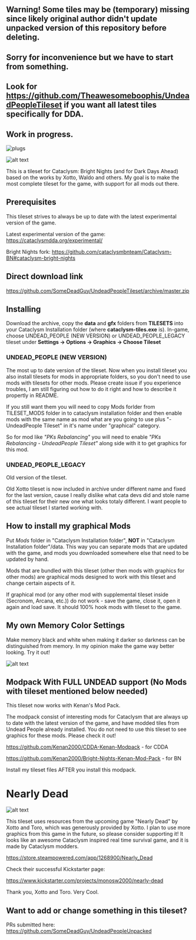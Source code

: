 ## Warning! Some tiles may be (temporary) missing since likely original author didn't update unpacked version of this repository before deleting.

## Sorry for inconvenience but we have to start from something.

## Look for https://github.com/Theawesomeboophis/UndeadPeopleTileset if you want all latest tiles specifically for DDA.

## Work in progress.


![plugs](https://user-images.githubusercontent.com/37592026/128038582-1ac48b09-a41d-4fff-bd0e-091a8ac4c0f5.PNG)


![alt text](https://i.imgur.com/BFQzWtC.png)

This is a tileset for Cataclysm: Bright Nights (and for Dark Days Ahead) based on the works by Xotto, Waldo and others. My goal is to make the most complete tileset for the game, with support for all mods out there.




## Prerequisites

This tileset strives to always be up to date with the latest experimental version of the game.

Latest experimental version of the game: https://cataclysmdda.org/experimental/

Bright Nights fork: https://github.com/cataclysmbnteam/Cataclysm-BN#cataclysm-bright-nights

## Direct download link

https://github.com/SomeDeadGuy/UndeadPeopleTileset/archive/master.zip

## Installing

Download the archive, copy the **data** and **gfx** folders from **TILESETS** into your Cataclysm Installation folder (where **cataclysm-tiles.exe** is). In-game, choose UNDEAD_PEOPLE (NEW VERSION) or UNDEAD_PEOPLE_LEGACY tileset under **Settings -> Options -> Graphics -> Choose Tileset**

### UNDEAD_PEOPLE (NEW VERSION)

The most up to date version of the tileset. Now when you install tileset you also install tilesets for mods in appropriate folders, so you don't need to use mods with tilesets for other mods. Please create issue if you experience troubles, I am still figuring out how to do it right and how to describe it propertly in README.

If you still want them you will need to copy Mods forlder from TILESET_MODS folder in to cataclysm installation folder and then enable mods with the same name as mod what are you going to use plus "- UndeadPeople Tileset" in it's name under "graphical" category.

So for mod like *"PKs Rebalancing"* you will need to enable *"PKs Rebalancing - UndeadPeople Tileset"* along side with it to get graphics for this mod.

### UNDEAD_PEOPLE_LEGACY

Old version of the tileset. 

Old Xotto tileset is now included in archive under different name and fixed for the last version, cause I really dislike what cata devs did and stole name of this tileset for their new one what looks totaly different. I want people to see actual tileset I started working with.

## How to install my graphical Mods

Put *Mods* folder in "Cataclysm Installation folder", **NOT**  in "Cataclysm Installation folder"/data. This way you can separate mods that are updated with the game, and mods you downloaded somewhere else that need to be updated by hand.

Mods that are bundled with this tileset (other then mods with graphics for other mods) are graphical mods designed to work with this tileset and change certain aspects of it.

If graphical mod (or any other mod with supplemental tileset inside (Secronom, Arcana, etc.)) do not work - save the game, close it, open it again and load save. It should 100% hook mods with tileset to the game.

## My own Memory Color Settings

Make memory black and white when making it darker so darkness can be distinguished from memory. In my opinion make the game way better looking. Try it out!

![alt text](https://i.imgur.com/mp2c27G.png)

## Modpack With FULL UNDEAD support (No Mods with tileset mentioned below needed)

This tileset now works with Kenan's Mod Pack.

The modpack consist of interesting mods for Cataclysm that are always up to date with the latest version of the game, and have modded tiles from Undead People already installed. You do not need to use this tileset to see graphics for these mods. Please check it out!


https://github.com/Kenan2000/CDDA-Kenan-Modpack - for CDDA 


https://github.com/Kenan2000/Bright-Nights-Kenan-Mod-Pack - for BN


Install my tileset files AFTER you install this modpack.

# Nearly Dead

![alt text](https://steamcdn-a.akamaihd.net/steam/apps/1268900/header.jpg)

This tileset uses resources from the upcoming game "Nearly Dead" by Xotto and Toro, which was generously provided by Xotto. I plan to use more graphics from this game in the future, so please consider supporting it! It looks like an awesome Cataclysm inspired real time survival game, and it is made by Cataclysm modders.

https://store.steampowered.com/app/1268900/Nearly_Dead

Check their successful Kickstarter page:

https://www.kickstarter.com/projects/monosw2000/nearly-dead

Thank you, Xotto and Toro. Very Cool.

## Want to add or change something in this tileset?

PRs submitted here:
https://github.com/SomeDeadGuy/UndeadPeopleUnpacked
